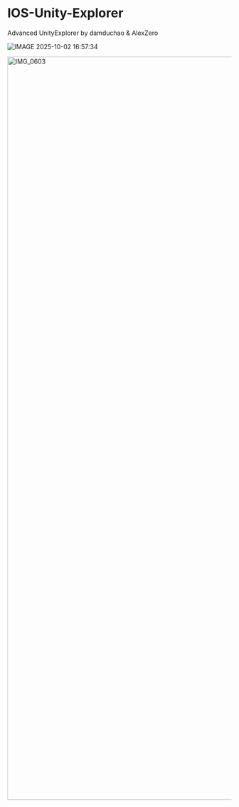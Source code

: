 # IOS-Unity-Explorer
Advanced UnityExplorer by damduchao &amp; AlexZero



![IMAGE 2025-10-02 16:57:34](https://github.com/user-attachments/assets/d93a2a83-44cc-4068-a4e0-63ea3b820b12)




<img width="2388" height="1668" alt="IMG_0603" src="https://github.com/user-attachments/assets/70e4e8dc-68d9-4602-9c41-bb9bf456c203" />
